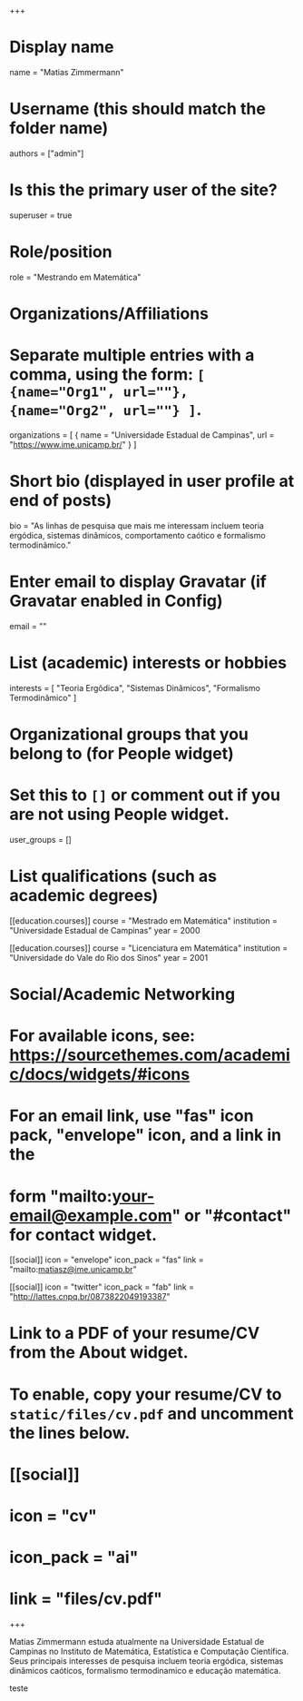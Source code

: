 +++
# Display name
name = "Matias Zimmermann"

# Username (this should match the folder name)
authors = ["admin"]

# Is this the primary user of the site?
superuser = true

# Role/position
role = "Mestrando em Matemática"

# Organizations/Affiliations
#   Separate multiple entries with a comma, using the form: `[ {name="Org1", url=""}, {name="Org2", url=""} ]`.
organizations = [ { name = "Universidade Estadual de Campinas", url = "https://www.ime.unicamp.br/" } ]

# Short bio (displayed in user profile at end of posts)
bio = "As linhas de pesquisa que mais me interessam incluem teoria ergódica, sistemas dinâmicos, comportamento caótico e formalismo termodinâmico."

# Enter email to display Gravatar (if Gravatar enabled in Config)
email = ""

# List (academic) interests or hobbies
interests = [
  "Teoria Ergôdica",
  "Sistemas Dinâmicos",
  "Formalismo Termodinâmico"
]

# Organizational groups that you belong to (for People widget)
#   Set this to `[]` or comment out if you are not using People widget.
user_groups = []

# List qualifications (such as academic degrees)
[[education.courses]]
  course = "Mestrado em Matemática"
  institution = "Universidade Estadual de Campinas"
  year = 2000

[[education.courses]]
  course = "Licenciatura em Matemática"
  institution = "Universidade do Vale do Rio dos Sinos"
  year = 2001

# Social/Academic Networking
# For available icons, see: https://sourcethemes.com/academic/docs/widgets/#icons
#   For an email link, use "fas" icon pack, "envelope" icon, and a link in the
#   form "mailto:your-email@example.com" or "#contact" for contact widget.

[[social]]
  icon = "envelope"
  icon_pack = "fas"
  link = "mailto:matiasz@ime.unicamp.br"

[[social]]
  icon = "twitter"
  icon_pack = "fab"
  link = "http://lattes.cnpq.br/0873822049193387"


# Link to a PDF of your resume/CV from the About widget.
# To enable, copy your resume/CV to `static/files/cv.pdf` and uncomment the lines below.
# [[social]]
#   icon = "cv"
#   icon_pack = "ai"
#   link = "files/cv.pdf"

+++

Matias Zimmermann estuda atualmente na Universidade Estatual de Campinas no Instituto de Matemática, Estatística e Computação Científica. Seus principais interesses de pesquisa incluem teoria ergódica, sistemas dinâmicos caóticos, formalismo termodinamico e educação matemática.

teste
